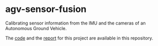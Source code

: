 # agv-sensor-fusion
Calibrating sensor information from the IMU and the cameras of an Autonomous Ground Vehicle.  

The [code](https://shreeram-murali.github.io/agv-sensor-fusion/) and the [report](https://shreeram-murali.github.io/agv-sensor-fusion/report.pdf) for this project are available in this repository. 